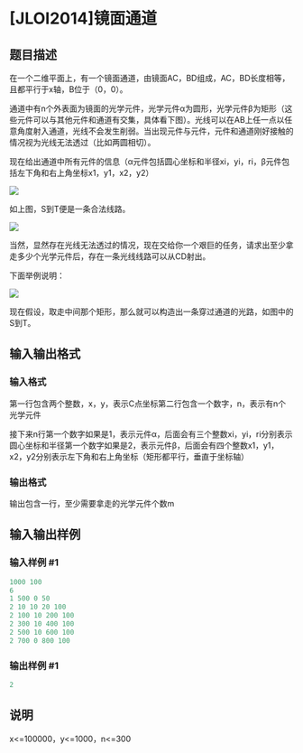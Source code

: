 # [JLOI2014]镜面通道

## 题目描述

在一个二维平面上，有一个镜面通道，由镜面AC，BD组成，AC，BD长度相等，且都平行于x轴，B位于（0，0）。

通道中有n个外表面为镜面的光学元件，光学元件α为圆形，光学元件β为矩形（这些元件可以与其他元件和通道有交集，具体看下图）。光线可以在AB上任一点以任意角度射入通道，光线不会发生削弱。当出现元件与元件，元件和通道刚好接触的情况视为光线无法透过（比如两圆相切）。

现在给出通道中所有元件的信息（α元件包括圆心坐标和半径xi，yi，ri，β元件包括左下角和右上角坐标x1，y1，x2，y2）

![](https://cdn.luogu.com.cn/upload/pic/17612.png)

如上图，S到T便是一条合法线路。

![](https://cdn.luogu.com.cn/upload/pic/17613.png)

当然，显然存在光线无法透过的情况，现在交给你一个艰巨的任务，请求出至少拿走多少个光学元件后，存在一条光线线路可以从CD射出。

下面举例说明：

![](https://cdn.luogu.com.cn/upload/pic/17614.png)

现在假设，取走中间那个矩形，那么就可以构造出一条穿过通道的光路，如图中的S到T。

## 输入输出格式

### 输入格式

第一行包含两个整数，x，y，表示C点坐标第二行包含一个数字，n，表示有n个光学元件

接下来n行第一个数字如果是1，表示元件α，后面会有三个整数xi，yi，ri分别表示圆心坐标和半径第一个数字如果是2，表示元件β，后面会有四个整数x1，y1，x2，y2分别表示左下角和右上角坐标（矩形都平行，垂直于坐标轴）

### 输出格式

输出包含一行，至少需要拿走的光学元件个数m

## 输入输出样例

### 输入样例 #1

```cpp
1000 100
6
1 500 0 50
2 10 10 20 100
2 100 10 200 100
2 300 10 400 100
2 500 10 600 100
2 700 0 800 100
```


### 输出样例 #1

```cpp
2
```


## 说明

x<=100000，y<=1000，n<=300


